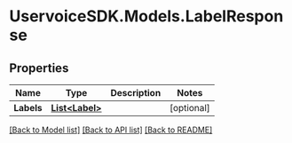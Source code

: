 # UservoiceSDK.Models.LabelResponse
## Properties

Name | Type | Description | Notes
------------ | ------------- | ------------- | -------------
**Labels** | [**List&lt;Label&gt;**](Label.md) |  | [optional] 

[[Back to Model list]](../README.md#documentation-for-models) [[Back to API list]](../README.md#documentation-for-api-endpoints) [[Back to README]](../README.md)

